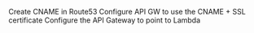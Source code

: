 Create CNAME in Route53
Configure API GW to use the CNAME + SSL certificate
Configure the API Gateway to point to Lambda
